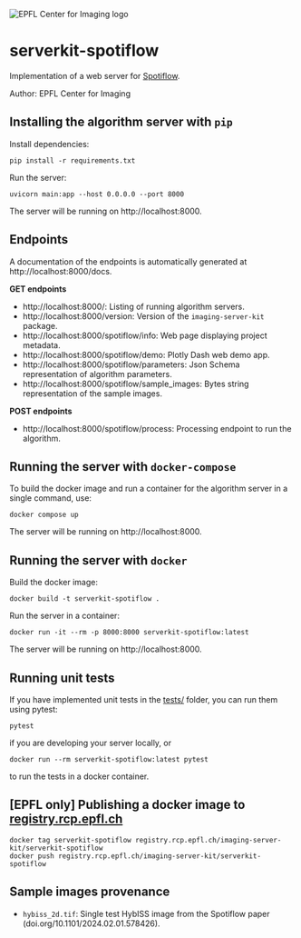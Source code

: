 ![EPFL Center for Imaging logo](https://imaging.epfl.ch/resources/logo-for-gitlab.svg)
# serverkit-spotiflow

Implementation of a web server for [Spotiflow](https://github.com/weigertlab/spotiflow).

Author: EPFL Center for Imaging

## Installing the algorithm server with `pip`

Install dependencies:

```
pip install -r requirements.txt
```

Run the server:

```
uvicorn main:app --host 0.0.0.0 --port 8000
```

The server will be running on http://localhost:8000.

## Endpoints

A documentation of the endpoints is automatically generated at http://localhost:8000/docs.

**GET endpoints**

- http://localhost:8000/: Listing of running algorithm servers.
- http://localhost:8000/version: Version of the `imaging-server-kit` package.
- http://localhost:8000/spotiflow/info: Web page displaying project metadata.
- http://localhost:8000/spotiflow/demo: Plotly Dash web demo app.
- http://localhost:8000/spotiflow/parameters: Json Schema representation of algorithm parameters.
- http://localhost:8000/spotiflow/sample_images: Bytes string representation of the sample images.

**POST endpoints**

- http://localhost:8000/spotiflow/process: Processing endpoint to run the algorithm.

## Running the server with `docker-compose`

To build the docker image and run a container for the algorithm server in a single command, use:

```
docker compose up
```

The server will be running on http://localhost:8000.

## Running the server with `docker`

Build the docker image:

```
docker build -t serverkit-spotiflow .
```

Run the server in a container:

```
docker run -it --rm -p 8000:8000 serverkit-spotiflow:latest
```

The server will be running on http://localhost:8000.

## Running unit tests

If you have implemented unit tests in the [tests/](./tests/) folder, you can run them using pytest:

```
pytest
```

if you are developing your server locally, or

```
docker run --rm serverkit-spotiflow:latest pytest
```

to run the tests in a docker container.

## [EPFL only] Publishing a docker image to [registry.rcp.epfl.ch](https://registry.rcp.epfl.ch/)

```
docker tag serverkit-spotiflow registry.rcp.epfl.ch/imaging-server-kit/serverkit-spotiflow
docker push registry.rcp.epfl.ch/imaging-server-kit/serverkit-spotiflow
```

## Sample images provenance

- `hybiss_2d.tif`: Single test HybISS image from the Spotiflow paper (doi.org/10.1101/2024.02.01.578426).
